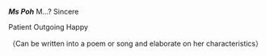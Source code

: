 ***Ms Poh***
M...?
Sincere

Patient
Outgoing
Happy

（Can be written into a poem or song and elaborate on her characteristics）
